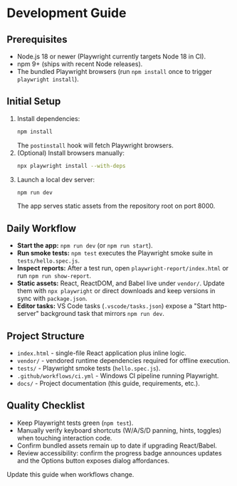 # Development Guide

## Prerequisites
- Node.js 18 or newer (Playwright currently targets Node 18 in CI).
- npm 9+ (ships with recent Node releases).
- The bundled Playwright browsers (run `npm install` once to trigger `playwright install`).

## Initial Setup
1. Install dependencies:
   ```bash
   npm install
   ```
   The `postinstall` hook will fetch Playwright browsers.
2. (Optional) Install browsers manually:
   ```bash
   npx playwright install --with-deps
   ```
3. Launch a local dev server:
   ```bash
   npm run dev
   ```
   The app serves static assets from the repository root on port 8000.

## Daily Workflow
- **Start the app:** `npm run dev` (or `npm run start`).
- **Run smoke tests:** `npm test` executes the Playwright smoke suite in `tests/hello.spec.js`.
- **Inspect reports:** After a test run, open `playwright-report/index.html` or run `npm run show-report`.
- **Static assets:** React, ReactDOM, and Babel live under `vendor/`. Update them with `npx playwright` or direct downloads and keep versions in sync with `package.json`.
- **Editor tasks:** VS Code tasks (`.vscode/tasks.json`) expose a "Start http-server" background task that mirrors `npm run dev`.

## Project Structure
- `index.html` - single-file React application plus inline logic.
- `vendor/` - vendored runtime dependencies required for offline execution.
- `tests/` - Playwright smoke tests (`hello.spec.js`).
- `.github/workflows/ci.yml` - Windows CI pipeline running Playwright.
- `docs/` - Project documentation (this guide, requirements, etc.).

## Quality Checklist
- Keep Playwright tests green (`npm test`).
- Manually verify keyboard shortcuts (W/A/S/D panning, hints, toggles) when touching interaction code.
- Confirm bundled assets remain up to date if upgrading React/Babel.
- Review accessibility: confirm the progress badge announces updates and the Options button exposes dialog affordances.

Update this guide when workflows change.

